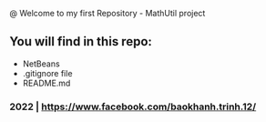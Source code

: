 @ Welcome to my first Repository - MathUtil project

## You will find in this repo:

* NetBeans
* .gitignore file
* README.md

### 2022 | https://www.facebook.com/baokhanh.trinh.12/